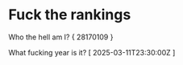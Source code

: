 # Fuck the rankings

Who the hell am I?
{ 28170109 }

What fucking year is it?
[ 2025-03-11T23:30:00Z ]
